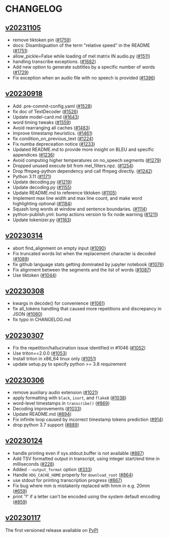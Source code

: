 # CHANGELOG

## [v20231105](https://github.com/openai/whisper/releases/tag/v20231105)

* remove tiktoken pin ([#1759](https://github.com/openai/whisper/pull/1759))
* docs: Disambiguation of the term "relative speed" in the README ([#1751](https://github.com/openai/whisper/pull/1751))
* allow_pickle=False while loading of mel matrix IN audio.py ([#1511](https://github.com/openai/whisper/pull/1511))
* handling transcribe exceptions. ([#1682](https://github.com/openai/whisper/pull/1682))
* Add new option to generate subtitles by a specific number of words ([#1729](https://github.com/openai/whisper/pull/1729))
* Fix exception when an audio file with no speech is provided ([#1396](https://github.com/openai/whisper/pull/1396))

## [v20230918](https://github.com/openai/whisper/releases/tag/v20230918)

* Add .pre-commit-config.yaml ([#1528](https://github.com/openai/whisper/pull/1528))
* fix doc of TextDecoder ([#1526](https://github.com/openai/whisper/pull/1526))
* Update model-card.md ([#1643](https://github.com/openai/whisper/pull/1643))
* word timing tweaks ([#1559](https://github.com/openai/whisper/pull/1559))
* Avoid rearranging all caches ([#1483](https://github.com/openai/whisper/pull/1483))
* Improve timestamp heuristics. ([#1461](https://github.com/openai/whisper/pull/1461))
* fix condition_on_previous_text ([#1224](https://github.com/openai/whisper/pull/1224))
* Fix numba depreceation notice ([#1233](https://github.com/openai/whisper/pull/1233))
* Updated README.md to provide more insight on BLEU and specific appendices ([#1236](https://github.com/openai/whisper/pull/1236))
* Avoid computing higher temperatures on no_speech segments ([#1279](https://github.com/openai/whisper/pull/1279))
* Dropped unused execute bit from mel_filters.npz. ([#1254](https://github.com/openai/whisper/pull/1254))
* Drop ffmpeg-python dependency and call ffmpeg directly. ([#1242](https://github.com/openai/whisper/pull/1242))
* Python 3.11 ([#1171](https://github.com/openai/whisper/pull/1171))
* Update decoding.py ([#1219](https://github.com/openai/whisper/pull/1219))
* Update decoding.py ([#1155](https://github.com/openai/whisper/pull/1155))
* Update README.md to reference tiktoken ([#1105](https://github.com/openai/whisper/pull/1105))
* Implement max line width and max line count, and make word highlighting optional ([#1184](https://github.com/openai/whisper/pull/1184))
* Squash long words at window and sentence boundaries. ([#1114](https://github.com/openai/whisper/pull/1114))
* python-publish.yml: bump actions version to fix node warning ([#1211](https://github.com/openai/whisper/pull/1211))
* Update tokenizer.py ([#1163](https://github.com/openai/whisper/pull/1163))

## [v20230314](https://github.com/openai/whisper/releases/tag/v20230314)

* abort find_alignment on empty input ([#1090](https://github.com/openai/whisper/pull/1090))
* Fix truncated words list when the replacement character is decoded ([#1089](https://github.com/openai/whisper/pull/1089))
* fix github language stats getting dominated by jupyter notebook ([#1076](https://github.com/openai/whisper/pull/1076))
* Fix alignment between the segments and the list of words ([#1087](https://github.com/openai/whisper/pull/1087))
* Use tiktoken ([#1044](https://github.com/openai/whisper/pull/1044))

## [v20230308](https://github.com/openai/whisper/releases/tag/v20230308)

* kwargs in decode() for convenience ([#1061](https://github.com/openai/whisper/pull/1061))
* fix all_tokens handling that caused more repetitions and discrepancy in JSON ([#1060](https://github.com/openai/whisper/pull/1060))
* fix typo in CHANGELOG.md

## [v20230307](https://github.com/openai/whisper/releases/tag/v20230307)

* Fix the repetition/hallucination issue identified in #1046 ([#1052](https://github.com/openai/whisper/pull/1052))
* Use triton==2.0.0 ([#1053](https://github.com/openai/whisper/pull/1053))
* Install triton in x86_64 linux only ([#1051](https://github.com/openai/whisper/pull/1051))
* update setup.py to specify python >= 3.8 requirement

## [v20230306](https://github.com/openai/whisper/releases/tag/v20230306)

* remove auxiliary audio extension ([#1021](https://github.com/openai/whisper/pull/1021))
* apply formatting with `black`, `isort`, and `flake8` ([#1038](https://github.com/openai/whisper/pull/1038))
* word-level timestamps in `transcribe()` ([#869](https://github.com/openai/whisper/pull/869))
* Decoding improvements ([#1033](https://github.com/openai/whisper/pull/1033))
* Update README.md ([#894](https://github.com/openai/whisper/pull/894))
* Fix infinite loop caused by incorrect timestamp tokens prediction ([#914](https://github.com/openai/whisper/pull/914))
* drop python 3.7 support ([#889](https://github.com/openai/whisper/pull/889))

## [v20230124](https://github.com/openai/whisper/releases/tag/v20230124)

* handle printing even if sys.stdout.buffer is not available ([#887](https://github.com/openai/whisper/pull/887))
* Add TSV formatted output in transcript, using integer start/end time in milliseconds ([#228](https://github.com/openai/whisper/pull/228))
* Added `--output_format` option ([#333](https://github.com/openai/whisper/pull/333))
* Handle `XDG_CACHE_HOME` properly for `download_root` ([#864](https://github.com/openai/whisper/pull/864))
* use stdout for printing transcription progress ([#867](https://github.com/openai/whisper/pull/867))
* Fix bug where mm is mistakenly replaced with hmm in e.g. 20mm ([#659](https://github.com/openai/whisper/pull/659))
* print '?' if a letter can't be encoded using the system default encoding ([#859](https://github.com/openai/whisper/pull/859))

## [v20230117](https://github.com/openai/whisper/releases/tag/v20230117)

The first versioned release available on [PyPI](https://pypi.org/project/openai-whisper/)
